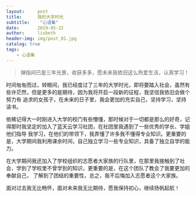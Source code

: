 ```yaml
---
layout:     post
title:      我的大学时光
subtitle:    "心语集"
date:       2019-05-22
author:     lisbeth
header-img: img/post_01.jpg
catalog: true
tags:
    - 心语集
---
```

> 弹指间已是三年光景，收获多多，愿未来我依旧这么热爱生活，认真学习！

时间匆匆而过，转眼间，我已经度过了三年的大学时光，即将要踏入社会，虽然有些许茫然，但是更多的是期待，因为我将开启一段新的征程，我坚信我依旧会做个努力有
追求的女孩子，在未来的日子里，我会更加的充实自己，坚持学习，坚持读书。
 
依稀记得大一时刚进入大学的校门有些懵懂，那时候对于一切都是那么的好奇，记得那时我坚定的加入了蓝天云学习社团，在社团里我遇到了一些优秀的学长、学姐他们指导
我学习，在他们的带领下，我弄懂了许多我不懂得专业知识。更重要的是，大学期间我利用课余时间，自己独立学习一些专业知识，具备了独立自学的能力。

在大学期间我还加入了学校组织的志愿者大家族的行队里，在那里我接触到了社会，学到了学校里不曾学到的知识，更重要的是，在这个团队了教会了我要更加的奉献自己，
了解到了团结的重要性，总之，我不后悔加入志愿者这个大家族。

面对过去我无比畅怀，面对未来我无比期待，愿我保持初心，继续扬帆起航！

